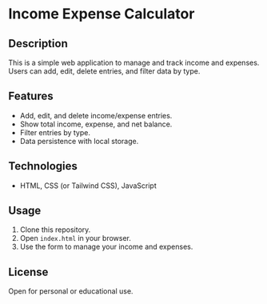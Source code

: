 # Income Expense Calculator

## Description
This is a simple web application to manage and track income and expenses. Users can add, edit, delete entries, and filter data by type.

## Features
- Add, edit, and delete income/expense entries.
- Show total income, expense, and net balance.
- Filter entries by type.
- Data persistence with local storage.
  
## Technologies
- HTML, CSS (or Tailwind CSS), JavaScript

## Usage
1. Clone this repository.
2. Open `index.html` in your browser.
3. Use the form to manage your income and expenses.

## License
Open for personal or educational use.
